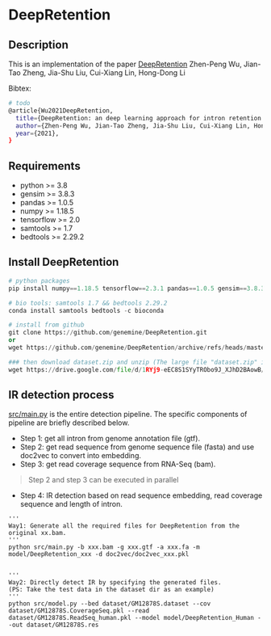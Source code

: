 # DeepRetention
## Description
This is an implementation of the paper [DeepRetention](http://xxx) Zhen-Peng Wu, Jian-Tao Zheng, Jia-Shu Liu, Cui-Xiang Lin, Hong-Dong Li

Bibtex:
```sh
# todo
@article{Wu2021DeepRetention,
  title={DeepRetention: an deep learning approach for intron retention detection.},
  author={Zhen-Peng Wu, Jian-Tao Zheng, Jia-Shu Liu, Cui-Xiang Lin, Hong-Dong Li},
  year={2021},
}
```
## Requirements
* python >= 3.8
* gensim >= 3.8.3
* pandas >= 1.0.5
* numpy >= 1.18.5
* tensorflow >= 2.0
* samtools >= 1.7
* bedtools >= 2.29.2

## Install DeepRetention
```python
# python packages
pip install numpy==1.18.5 tensorflow==2.3.1 pandas==1.0.5 gensim==3.8.3

# bio tools: samtools 1.7 && bedtools 2.29.2
conda install samtools bedtools -c bioconda

# install from github
git clone https://github.com/genemine/DeepRetention.git
or
wget https://github.com/genemine/DeepRetention/archive/refs/heads/master.zip

### then download dataset.zip and unzip (The large file "dataset.zip" is stored in Google Drive)
wget https://drive.google.com/file/d/1RYj9-eEC8S1SYyTRObo9J_XJhD2BAowB/view?usp=sharing
```


## IR detection process
[src/main.py](https://github.com/genemine/DeepRetention/blob/master/src/main.py) is the entire detection pipeline. 
The specific components of pipeline are briefly described below.
* Step 1: get all intron from genome annotation file (gtf).
* Step 2: get read sequence from genome sequence file (fasta) and use doc2vec to convert into embedding.
* Step 3: get read coverage sequence from RNA-Seq (bam).
>Step 2 and step 3 can be executed in parallel
* Step 4: IR detection based on read sequence embedding, read coverage sequence and length of intron.

```
'''
Way1: Generate all the required files for DeepRetention from the original xx.bam.
'''
python src/main.py -b xxx.bam -g xxx.gtf -a xxx.fa -m model/DeepRetention_xxx -d doc2vec/doc2vec_xxx.pkl


'''
Way2: Directly detect IR by specifying the generated files.
(PS: Take the test data in the dataset dir as an example)
'''
python src/model.py --bed dataset/GM12878S.dataset --cov dataset/GM12878S.CoverageSeq.pkl --read dataset/GM12878S.ReadSeq_human.pkl --model model/DeepRetention_Human --out dataset/GM12878S.res
```
